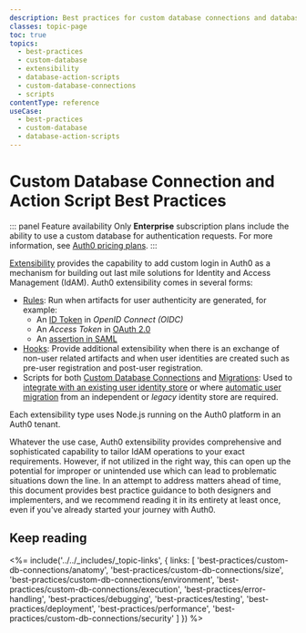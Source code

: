 ```yaml
---
description: Best practices for custom database connections and database actions scripts.
classes: topic-page
toc: true
topics:
  - best-practices
  - custom-database
  - extensibility
  - database-action-scripts
  - custom-database-connections
  - scripts
contentType: reference
useCase:
  - best-practices
  - custom-database
  - database-action-scripts
---
```

# Custom Database Connection and Action Script Best Practices

::: panel Feature availability
Only **Enterprise** subscription plans include the ability to use a custom database for authentication requests. For more information, see [Auth0 pricing plans](https://auth0.com/pricing).
:::

[Extensibility](/extend-integrate) provides the capability to add custom login in Auth0 as a mechanism for building out last mile solutions for Identity and Access Management (IdAM). Auth0 extensibility comes in several forms:

- [Rules](/rules): Run when artifacts for user authenticity are generated, for example:
   - An [ID Token](tokens/id-token) in <dfn data-key="openid">OpenID Connect (OIDC)</dfn>
   - An <dfn data-key="access-token">Access Token</dfn> in [OAuth 2.0](/protocols/oauth2)
   - An [assertion in SAML](/protocols/saml/saml-configuration/saml-assertions#use-rules)
- [Hooks](/hooks): Provide additional extensibility when there is an exchange of non-user related artifacts and when user identities are created such as pre-user registration and post-user registration.
- Scripts for both [Custom Database Connections](/connections/database#using-your-own-user-store) and [Migrations](/connections/database#migrating-to-auth0-from-a-custom-user-store): Used to [integrate with an existing user identity store](/connections/database/custom-db) or where [automatic user migration](https://auth0.com/learn/migrate-user-database-auth0/) from an independent or *legacy* identity store are required. 

Each extensibility type uses Node.js running on the Auth0 platform in an Auth0 tenant.

Whatever the use case, Auth0 extensibility provides comprehensive and sophisticated capability to tailor IdAM operations to your exact requirements. However, if not utilized in the right way, this can open up the potential for improper or unintended use which can lead to problematic situations down the line. In an attempt to address matters ahead of time, this document provides best practice guidance to both designers and implementers, and we recommend reading it in its entirety at least once, even if you've already started your journey with Auth0. 

## Keep reading

<%= include('../../_includes/_topic-links', { links: [
  'best-practices/custom-db-connections/anatomy',
  'best-practices/custom-db-connections/size',
  'best-practices/custom-db-connections/environment',
  'best-practices/custom-db-connections/execution',
  'best-practices/error-handling',
  'best-practices/debugging',
  'best-practices/testing',
  'best-practices/deployment',
  'best-practices/performance',
  'best-practices/custom-db-connections/security'
] }) %>